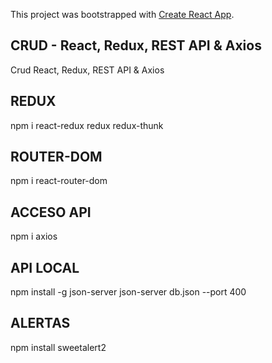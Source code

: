 This project was bootstrapped with [Create React App](https://github.com/facebook/create-react-app).

## CRUD - React, Redux, REST API & Axios
Crud React, Redux, REST API & Axios
## REDUX
npm i react-redux redux redux-thunk
## ROUTER-DOM
npm i react-router-dom   
## ACCESO API
npm i axios
## API LOCAL
npm install -g json-server
json-server db.json --port 400 
## ALERTAS
npm install sweetalert2    
